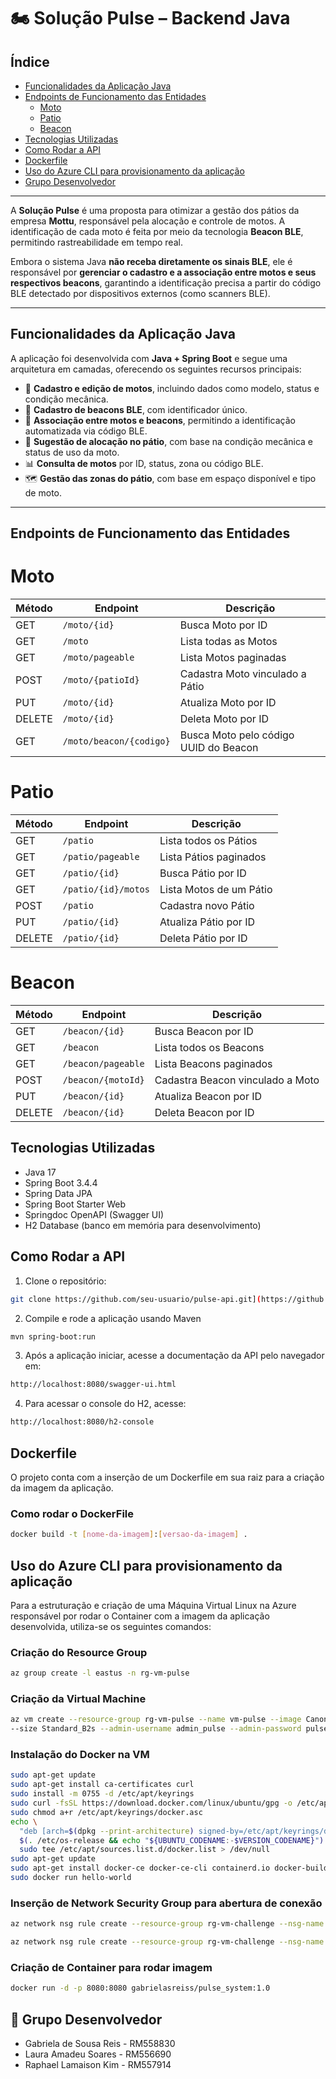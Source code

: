 # 🏍️ Solução Pulse – Backend Java

## Índice

- [Funcionalidades da Aplicação Java](#funcionalidades-da-aplicação-java)
- [Endpoints de Funcionamento das Entidades](#endpoints-de-funcionamento-das-entidades)
  - [Moto](#moto)
  - [Patio](#patio)
  - [Beacon](#beacon)
- [Tecnologias Utilizadas](#tecnologias-utilizadas)
- [Como Rodar a API](#como-rodar-a-api)
- [Dockerfile](#dockerfile)
- [Uso do Azure CLI para provisionamento da aplicação](#uso-do-azure-cli-para-provisionamento-da-aplicação)
- [Grupo Desenvolvedor](#👥-grupo-desenvolvedor)

---

A **Solução Pulse** é uma proposta para otimizar a gestão dos pátios da empresa **Mottu**, responsável pela alocação e controle de motos. A identificação de cada moto é feita por meio da tecnologia **Beacon BLE**, permitindo rastreabilidade em tempo real.

Embora o sistema Java **não receba diretamente os sinais BLE**, ele é responsável por **gerenciar o cadastro e a associação entre motos e seus respectivos beacons**, garantindo a identificação precisa a partir do código BLE detectado por dispositivos externos (como scanners BLE).

---

## Funcionalidades da Aplicação Java

A aplicação foi desenvolvida com **Java + Spring Boot** e segue uma arquitetura em camadas, oferecendo os seguintes recursos principais:

- 📌 **Cadastro e edição de motos**, incluindo dados como modelo, status e condição mecânica.
- 📡 **Cadastro de beacons BLE**, com identificador único.
- 🔗 **Associação entre motos e beacons**, permitindo a identificação automatizada via código BLE.
- 🧭 **Sugestão de alocação no pátio**, com base na condição mecânica e status de uso da moto.
- 📊 **Consulta de motos** por ID, status, zona ou código BLE.
- 🗺️ **Gestão das zonas do pátio**, com base em espaço disponível e tipo de moto.

---

## Endpoints de Funcionamento das Entidades 
# Moto

| Método | Endpoint               | Descrição                              |
|--------|------------------------|--------------------------------------|
| GET    | `/moto/{id}`           | Busca Moto por ID                     |
| GET    | `/moto`                | Lista todas as Motos                  |
| GET    | `/moto/pageable`       | Lista Motos paginadas                 |
| POST   | `/moto/{patioId}`      | Cadastra Moto vinculado a Pátio      |
| PUT    | `/moto/{id}`           | Atualiza Moto por ID                  |
| DELETE | `/moto/{id}`           | Deleta Moto por ID                    |
| GET    | `/moto/beacon/{codigo}`| Busca Moto pelo código UUID do Beacon|

# Patio

| Método | Endpoint              | Descrição                          |
|--------|-----------------------|----------------------------------|
| GET    | `/patio`              | Lista todos os Pátios             |
| GET    | `/patio/pageable`     | Lista Pátios paginados            |
| GET    | `/patio/{id}`         | Busca Pátio por ID               |
| GET    | `/patio/{id}/motos`   | Lista Motos de um Pátio           |
| POST   | `/patio`              | Cadastra novo Pátio              |
| PUT    | `/patio/{id}`         | Atualiza Pátio por ID             |
| DELETE | `/patio/{id}`         | Deleta Pátio por ID               |

# Beacon
| Método | Endpoint           | Descrição                           |
|--------|--------------------|-----------------------------------|
| GET    | `/beacon/{id}`     | Busca Beacon por ID                |
| GET    | `/beacon`          | Lista todos os Beacons             |
| GET    | `/beacon/pageable` | Lista Beacons paginados            |
| POST   | `/beacon/{motoId}` | Cadastra Beacon vinculado a Moto  |
| PUT    | `/beacon/{id}`     | Atualiza Beacon por ID             |
| DELETE | `/beacon/{id}`     | Deleta Beacon por ID               |


## Tecnologias Utilizadas
- Java 17  
- Spring Boot 3.4.4  
- Spring Data JPA  
- Spring Boot Starter Web  
- Springdoc OpenAPI (Swagger UI)  
- H2 Database (banco em memória para desenvolvimento)


## Como Rodar a API

1. Clone o repositório:  
```bash
git clone https://github.com/seu-usuario/pulse-api.git](https://github.com/ChallengeMottu/JavaSystem.git
```

2. Compile e rode a aplicação usando Maven
```bash
mvn spring-boot:run
```

3. Após a aplicação iniciar, acesse a documentação da API pelo navegador em:
```bash
http://localhost:8080/swagger-ui.html
```

4. Para acessar o console do H2, acesse:
```bash
http://localhost:8080/h2-console
```


## Dockerfile
O projeto conta com a inserção de um Dockerfile em sua raiz para a criação da imagem da aplicação.

### Como rodar o DockerFile
```bash
docker build -t [nome-da-imagem]:[versao-da-imagem] .
```

## Uso do Azure CLI para provisionamento da aplicação
Para a estruturação e criação de uma Máquina Virtual Linux na Azure responsável por rodar o Container com a imagem da aplicação desenvolvida, utiliza-se 
os seguintes comandos:

### Criação do Resource Group
```bash
az group create -l eastus -n rg-vm-pulse
```

### Criação da Virtual Machine
```bash
az vm create --resource-group rg-vm-pulse --name vm-pulse --image Canonical:ubuntu-24_04-lts:minimal:24.04.202505020
--size Standard_B2s --admin-username admin_pulse --admin-password pulse_system@123
```

### Instalação do Docker na VM
```bash
sudo apt-get update
sudo apt-get install ca-certificates curl
sudo install -m 0755 -d /etc/apt/keyrings
sudo curl -fsSL https://download.docker.com/linux/ubuntu/gpg -o /etc/apt/keyrings/docker.asc
sudo chmod a+r /etc/apt/keyrings/docker.asc
echo \
  "deb [arch=$(dpkg --print-architecture) signed-by=/etc/apt/keyrings/docker.asc] https://download.docker.com/linux/ubuntu \
  $(. /etc/os-release && echo "${UBUNTU_CODENAME:-$VERSION_CODENAME}") stable" | \
  sudo tee /etc/apt/sources.list.d/docker.list > /dev/null
sudo apt-get update
sudo apt-get install docker-ce docker-ce-cli containerd.io docker-buildx-plugin docker-compose-plugin
sudo docker run hello-world
```

### Inserção de Network Security Group para abertura de conexão
```bash
az network nsg rule create --resource-group rg-vm-challenge --nsg-name vm-challengeNSG --name port_8080 --protocol tcp --priority 1010 --destination-port-range 8080
```
```bash
az network nsg rule create --resource-group rg-vm-challenge --nsg-name vm-challengeNSG --name port_80 --protocol tcp --priority 1020 --destination-port-range 80
```

### Criação de Container para rodar imagem
```bash
docker run -d -p 8080:8080 gabrielasreiss/pulse_system:1.0
```

## 👥 Grupo Desenvolvedor 
- Gabriela de Sousa Reis - RM558830
- Laura Amadeu Soares - RM556690
- Raphael Lamaison Kim - RM557914


